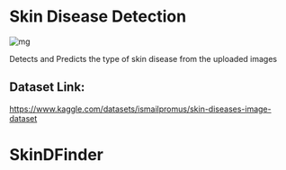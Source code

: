# Skin Disease Detection

![mg](https://github.com/MainakRepositor/Dermatrix/assets/64016811/7947d02d-b401-49b1-a83b-761d0c725ce0)


Detects and Predicts the type of skin disease from the uploaded images

## Dataset Link:
https://www.kaggle.com/datasets/ismailpromus/skin-diseases-image-dataset
# SkinDFinder
